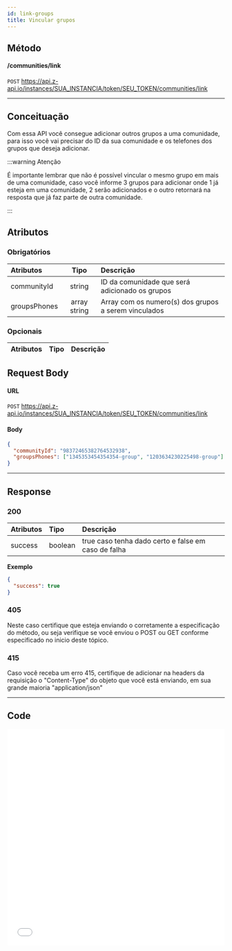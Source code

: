 ```yaml
---
id: link-groups
title: Vincular grupos
---
```


## Método

#### /communities/link

`POST` https://api.z-api.io/instances/SUA_INSTANCIA/token/SEU_TOKEN/communities/link

---

## Conceituação

Com essa API você consegue adicionar outros grupos a uma comunidade, para isso você vai precisar do ID da sua comunidade e os telefones dos grupos que deseja adicionar.

:::warning Atenção

É importante lembrar que não é possível vincular o mesmo grupo em mais de uma comunidade, caso você informe 3 grupos para adicionar onde 1 já esteja em uma comunidade, 2 serão adicionados e o outro retornará na resposta que já faz parte de outra comunidade.

:::

## Atributos

### Obrigatórios

| Atributos | Tipo | Descrição |
| :-- | :-: | :-- |
| communityId | string | ID da comunidade que será adicionado os grupos |
| groupsPhones | array string | Array com os numero(s) dos grupos a serem vinculados |

### Opcionais

| Atributos | Tipo | Descrição |
| :-------- | :--: | :-------- |

## Request Body

#### URL

`POST` https://api.z-api.io/instances/SUA_INSTANCIA/token/SEU_TOKEN/communities/link

#### Body

```json
{
  "communityId": "98372465382764532938",
  "groupsPhones": ["1345353454354354-group", "1203634230225498-group"]
}
```

---

## Response

### 200

| Atributos | Tipo    | Descrição                                           |
| :-------- | :------ | :-------------------------------------------------- |
| success   | boolean | true caso tenha dado certo e false em caso de falha |

**Exemplo**

```json
{
  "success": true
}
```

### 405

Neste caso certifique que esteja enviando o corretamente a especificação do método, ou seja verifique se você enviou o POST ou GET conforme especificado no inicio deste tópico.

### 415

Caso você receba um erro 415, certifique de adicionar na headers da requisição o "Content-Type" do objeto que você está enviando, em sua grande maioria "application/json"

---

## Code

<iframe src="//api.apiembed.com/?source=https://raw.githubusercontent.com/Z-API/z-api-docs/main/json-examples/link-groups.json&targets=all" frameborder="0" scrolling="no" width="100%" height="500px" seamless></iframe>

